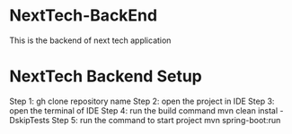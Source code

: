 # NextTech-BackEnd
This is the backend of next tech application

# NextTech Backend Setup
Step 1: gh clone repository name
Step 2: open the project in IDE
Step 3: open the terminal of IDE
Step 4: run the build command mvn clean instal -DskipTests
Step 5: run the command to start project mvn spring-boot:run

